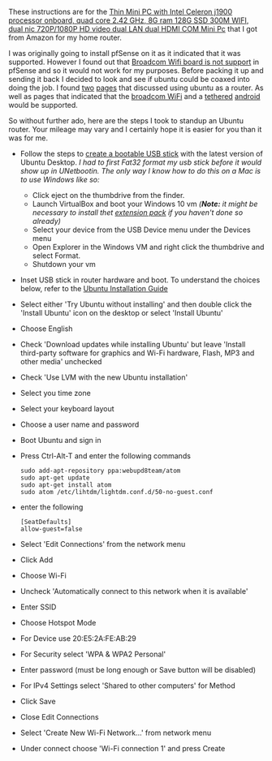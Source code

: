 These instructions are for the [Thin Mini PC with Intel Celeron j1900 processor
onboard, quad core 2.42 GHz, 8G ram 128G SSD 300M WIFI, dual nic 720P/1080P HD
video dual LAN dual HDMI COM Mini Pc](https://www.amazon.com/gp/product/B01M3WPT91/)
that I got from Amazon for my home router.

I was originally going to install pfSense on it as it indicated that it was
supported. However I found out that [Broadcom Wifi board is not
support](https://www.reddit.com/r/freebsd/comments/4g1hdh/broadcom_diver_wmib275n_half_card_wifi/)
in pfSense and so it would not work for my purposes. Before packing it up and
sending it back I decided to look and see if ubuntu could be coaxed into doing
the job. I found [two](https://help.ubuntu.com/community/Router#Dedicated_Hardware) [pages](https://help.ubuntu.com/community/EasyRouter) that discussed using
ubuntu as a router. As well as pages that indicated that the [broadcom
WiFi](http://askubuntu.com/questions/55868/installing-broadcom-wireless-drivers)
and a [tethered](http://askubuntu.com/questions/724238/connection-to-the-internet-via-smartphone-usb-tethering)
[android](http://www.junauza.com/2012/07/how-to-tether-android-smartphone-to.html)
would be supported.

So without further ado, here are the steps I took to standup an Ubuntu router.
Your mileage may vary and I certainly hope it is easier for you than it was for
me.

- Follow the steps to [create a bootable USB
stick](https://www.ubuntu.com/download/desktop/create-a-usb-stick-on-macos) with
the latest version of Ubuntu Desktop. _I had to first Fat32 format my usb stick
before it would show up in UNetbootin. The only way I know how to do this on a
Mac is to use Windows like so:_
  - Click eject on the thumbdrive from the finder.
  - Launch VirtualBox and boot your Windows 10 vm _(**Note:** it might be
    necessary to install thet [extension
    pack](https://www.virtualbox.org/wiki/Downloads) if you haven't done so
    already)_
  - Select your device from the USB Device menu under the Devices menu
  - Open Explorer in the Windows VM and right click the thumbdrive and select
  Format.
  - Shutdown your vm
- Inset USB stick in router hardware and boot. To understand the choices below,
  refer to the [Ubuntu Installation
  Guide](https://help.ubuntu.com/lts/installation-guide/)
- Select either 'Try Ubuntu without installing' and then double click the
  'Install Ubuntu' icon on the desktop or select 'Install Ubuntu'
- Choose English
- Check 'Download updates while installing Ubuntu' but leave 'Install
  third-party software for graphics and Wi-Fi hardware, Flash, MP3 and other
  media' unchecked
- Check 'Use LVM with the new Ubuntu installation'
- Select you time zone
- Select your keyboard layout
- Choose a user name and password
- Boot Ubuntu and sign in
- Press Ctrl-Alt-T and enter the following commands

  ```
  sudo add-apt-repository ppa:webupd8team/atom
  sudo apt-get update
  sudo apt-get install atom
  sudo atom /etc/lihtdm/lightdm.conf.d/50-no-guest.conf
  ```
- enter the following

  ```
  [SeatDefaults]
  allow-guest=false

  ```
- Select 'Edit Connections' from the network menu
- Click Add
- Choose Wi-Fi
- Uncheck 'Automatically connect to this network when it is available'
- Enter SSID
- Choose Hotspot Mode
- For Device use 20:E5:2A:FE:AB:29
- For Security select 'WPA & WPA2 Personal'
- Enter password (must be long enough or Save button will be disabled)
- For IPv4 Settings select 'Shared to other computers' for Method
- Click Save
- Close Edit Connections
- Select 'Create New Wi-Fi Network...' from network menu
- Under connect choose 'Wi-Fi connection 1' and press Create
